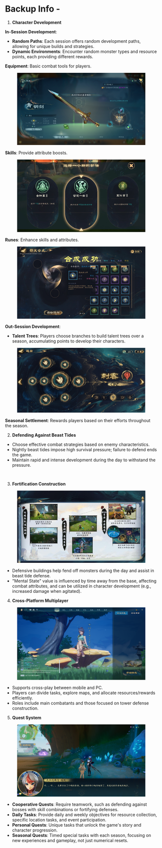 # Backup Info -

1. **Character Development**

**In-Session Development**:

* **Random Paths**: Each session offers random development paths, allowing for unique builds and strategies.
* **Dynamic Environments**: Encounter random monster types and resource points, each providing different rewards.

**Equipment**: Basic combat tools for players.

<figure><img src="../../.gitbook/assets/image (5).png" alt=""><figcaption></figcaption></figure>

**Skills**: Provide attribute boosts.

<figure><img src="../../.gitbook/assets/image (6).png" alt=""><figcaption></figcaption></figure>

**Runes**: Enhance skills and attributes.

<figure><img src="../../.gitbook/assets/image (7).png" alt=""><figcaption></figcaption></figure>

**Out-Session Development**:

* **Talent Trees**: Players choose branches to build talent trees over a season, accumulating points to develop their characters.

<figure><img src="../../.gitbook/assets/image (8).png" alt=""><figcaption></figcaption></figure>

**Seasonal Settlement**: Rewards players based on their efforts throughout the season.

2. **Defending Against Beast Tides**

* Choose effective combat strategies based on enemy characteristics.
* Nightly beast tides impose high survival pressure; failure to defend ends the game.
* Maintain rapid and intense development during the day to withstand the pressure.

<figure><img src="../../.gitbook/assets/image (9).png" alt=""><figcaption></figcaption></figure>

3. **Fortification Construction**

<figure><img src="../../.gitbook/assets/image (10).png" alt=""><figcaption></figcaption></figure>

* Defensive buildings help fend off monsters during the day and assist in beast tide defense.
* "Mental State" value is influenced by time away from the base, affecting combat attributes, and can be utilized in character development (e.g., increased damage when agitated).

4. **Cross-Platform Multiplayer**

<figure><img src="../../.gitbook/assets/image (11).png" alt=""><figcaption></figcaption></figure>

* Supports cross-play between mobile and PC.
* Players can divide tasks, explore maps, and allocate resources/rewards efficiently.
* Roles include main combatants and those focused on tower defense construction.

5. **Quest System**

<figure><img src="../../.gitbook/assets/image (13).png" alt=""><figcaption></figcaption></figure>

* **Cooperative Quests**: Require teamwork, such as defending against bosses with skill combinations or fortifying defenses.
* **Daily Tasks**: Provide daily and weekly objectives for resource collection, specific location tasks, and event participation.
* **Personal Quests**: Unique tasks that unlock the game's story and character progression.
* **Seasonal Quests**: Timed special tasks with each season, focusing on new experiences and gameplay, not just numerical resets.
